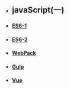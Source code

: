 
- ## javaScript(一)

- #### [ES6-1](.JavaScript/es6_1.md)
- #### [ES6-2](.JavaScript/es6_2.md)

- #### [WebPack](.JavaScript/WebPack.md)
- #### [Gulp](.JavaScript/gulp.md)

- #### [Vue](.JavaScript/vue_1.md)
